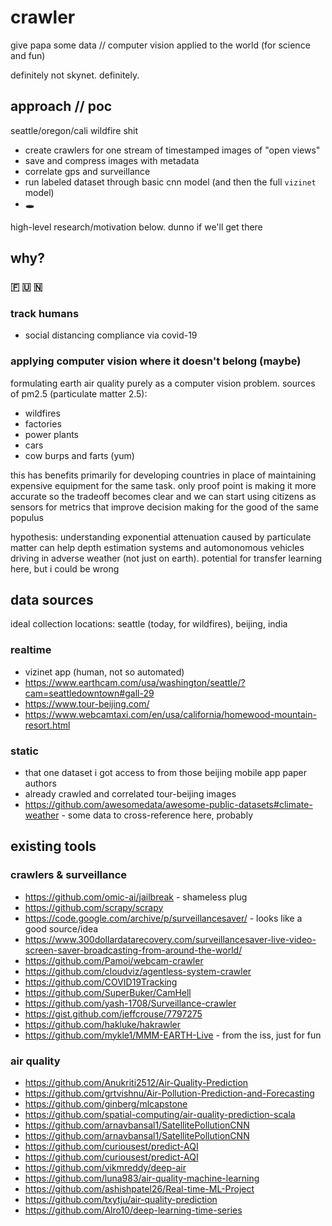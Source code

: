# crawler

give papa some data // computer vision applied to the world (for science and fun)

definitely not skynet. definitely.

## approach // poc

seattle/oregon/cali wildfire shit

- create crawlers for one stream of timestamped images of "open views"
- save and compress images with metadata
- correlate gps and surveillance
- run labeled dataset through basic cnn model (and then the full `vizinet` model)
- 🕳️

high-level research/motivation below. dunno if we'll get there

## why?

### 🇫 🇺 🇳

### track humans
- social distancing compliance via covid-19

### applying computer vision where it doesn't belong (maybe)

formulating earth air quality purely as a computer vision problem. sources of pm2.5 (particulate matter 2.5):
- wildfires
- factories
- power plants 
- cars
- cow burps and farts (yum)

this has benefits primarily for developing countries in place of maintaining expensive equipment for the same task. only proof point is making it more accurate so the tradeoff becomes clear and we can start using citizens as sensors for metrics that improve decision making for the good of the same populus

hypothesis: understanding exponential attenuation caused by particulate matter can help depth estimation systems and automonomous vehicles driving in adverse weather (not just on earth). potential for transfer learning here, but i could be wrong

## data sources

ideal collection locations: seattle (today, for wildfires), beijing, india

### realtime

- vizinet app (human, not so automated)
- https://www.earthcam.com/usa/washington/seattle/?cam=seattledowntown#gall-29
- https://www.tour-beijing.com/
- https://www.webcamtaxi.com/en/usa/california/homewood-mountain-resort.html

### static

- that one dataset i got access to from those beijing mobile app paper authors
- already crawled and correlated tour-beijing images
- https://github.com/awesomedata/awesome-public-datasets#climate-weather - some data to cross-reference here, probably

## existing tools

### crawlers & surveillance
- https://github.com/omic-ai/jailbreak - shameless plug
- https://github.com/scrapy/scrapy
- https://code.google.com/archive/p/surveillancesaver/ - looks like a good source/idea
- https://www.300dollardatarecovery.com/surveillancesaver-live-video-screen-saver-broadcasting-from-around-the-world/
- https://github.com/Pamoi/webcam-crawler
- https://github.com/cloudviz/agentless-system-crawler
- https://github.com/COVID19Tracking
- https://github.com/SuperBuker/CamHell
- https://github.com/yash-1708/Surveillance-crawler
- https://gist.github.com/jeffcrouse/7797275
- https://github.com/hakluke/hakrawler
- https://github.com/mykle1/MMM-EARTH-Live - from the iss, just for fun

### air quality
- https://github.com/Anukriti2512/Air-Quality-Prediction
- https://github.com/grtvishnu/Air-Pollution-Prediction-and-Forecasting
- https://github.com/ginberg/mlcapstone
- https://github.com/spatial-computing/air-quality-prediction-scala
- https://github.com/arnavbansal1/SatellitePollutionCNN
- https://github.com/arnavbansal1/SatellitePollutionCNN
- https://github.com/curiousest/predict-AQI
- https://github.com/curiousest/predict-AQI
- https://github.com/vikmreddy/deep-air
- https://github.com/luna983/air-quality-machine-learning
- https://github.com/ashishpatel26/Real-time-ML-Project
- https://github.com/txytju/air-quality-prediction
- https://github.com/Alro10/deep-learning-time-series
